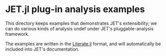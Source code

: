 # JET.jl plug-in analysis examples

This directory keeps examples that demonstrates JET's extensibility;
we can do various kinds of analysis undef under JET's pluggable-analysis framework.

The examples are written in the [Literate.jl](https://github.com/fredrikekre/Literate.jl) format,
and will automatically be included into JET's documentation.
